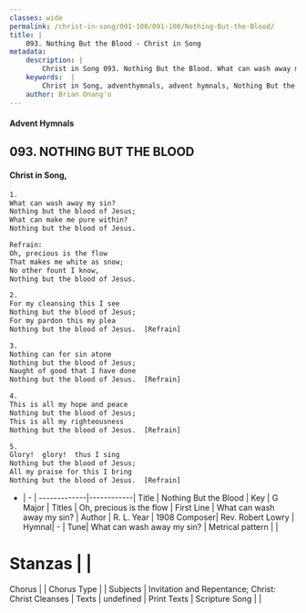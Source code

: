 ```yaml
---
classes: wide
permalink: /christ-in-song/001-100/091-100/Nothing-But-the-Blood/
title: |
    093. Nothing But the Blood - Christ in Song
metadata:
    description: |
        Christ in Song 093. Nothing But the Blood. What can wash away my sin? Nothing but the blood of Jesus; What can make me pure within? Nothing but the blood of Jesus. 
    keywords:  |
        Christ in Song, adventhymnals, advent hymnals, Nothing But the Blood, What can wash away my sin?. Oh, precious is the flow
    author: Brian Onang'o
---
```


#### Advent Hymnals
## 093. NOTHING BUT THE BLOOD
####  Christ in Song,

```txt
1.
What can wash away my sin?
Nothing but the blood of Jesus;
What can make me pure within?
Nothing but the blood of Jesus.

Refrain:
Oh, precious is the flow
That makes me white as snow;
No other fount I know,
Nothing but the blood of Jesus.

2.
For my cleansing this I see
Nothing but the blood of Jesus;
For my pardon this my plea
Nothing but the blood of Jesus.  [Refrain]

3.
Nothing can for sin atone
Nothing but the blood of Jesus;
Naught of good that I have done
Nothing but the blood of Jesus.  [Refrain]

4.
This is all my hope and peace
Nothing but the blood of Jesus;
This is all my righteousness
Nothing but the blood of Jesus.  [Refrain]

5.
Glory!  glory!  thus I sing
Nothing but the blood of Jesus;
All my praise for this I bring
Nothing but the blood of Jesus.  [Refrain]


```

- |   -  |
-------------|------------|
Title | Nothing But the Blood |
Key | G Major |
Titles | Oh, precious is the flow |
First Line | What can wash away my sin? |
Author | R. L. 
Year | 1908
Composer| Rev. Robert Lowry |
Hymnal|  - |
Tune| What can wash away my sin? |
Metrical pattern | |
# Stanzas |  |
Chorus |  |
Chorus Type |  |
Subjects | Invitation and Repentance; Christ: Christ Cleanses |
Texts | undefined |
Print Texts | 
Scripture Song |  |
    
